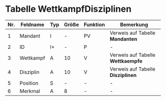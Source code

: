 # Tabelle WettkampfDisziplinen


Nr.|Feldname|Typ|Größe|Funktion|Bemerkung
--|--|--|--|--|--
1|Mandant|I|-|PV|Verweis auf Tabelle **Mandanten**
2|ID|I+|-|P|-
3|Wettkampf|A|10|V|Verweis auf Tabelle **Wettkaempfe**
4|Disziplin|A|10|V|Verweis auf Tabelle **Disziplinen**
5|Position|S|-|-|-
6|Merkmal|A|8|-|-
